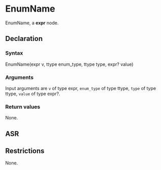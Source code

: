 <!-- This is an automatically generated file. Do not edit it manually. -->

# EnumName

EnumName, a **expr** node.

## Declaration

### Syntax

EnumName(expr v, ttype enum_type, ttype type, expr? value)

### Arguments
Input arguments are `v` of type expr, `enum_type` of type ttype, `type` of type ttype, `value` of type expr?.

### Return values

None.

## ASR

<!-- Generate ASR using pickle. -->

## Restrictions

<!-- Generated from asr_verify.cpp. -->
None.